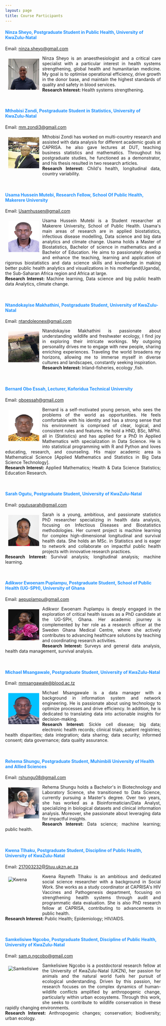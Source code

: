 ```yaml
---
layout: page
title: Course Participants 
--- 
```


<h4 style="color:DodgerBlue;"> Ninza	Sheyo,  Postgraduate Student in Public Health, University of KwaZulu-Natal </h4> 
Email: <a href="mailto:ninza.sheyo@gmail.com">ninza.sheyo@gmail.com</a> <br>
<p align="justify"> <img src="../figures/Ninza_Sheyo.jpg" alt="Sheyo" style="float:left; width:100px; height:100px; padding: 10px;"><span style="vertical-align:bottom"> Ninza	Sheyo is an anaesthesiologist and a critical care specialist with a particular interest in health systems strengthening, global health and humanitarian medicine. My goal is to optimise operational efficiency, drive growth in the donor base, and maintain the highest standards of quality and safety in blood services. <br>
<b>Research Interest: </b>Health systems strengthening. </span> </p> <br>

<h4 style="color:DodgerBlue;"> Mthobisi	Zondi,  Postgraduate Student in Statistics, University of KwaZulu-Natal </h4> 
Email: <a href="mailto:mm.zondi3@gmail.com">mm.zondi3@gmail.com</a> <br>
<p align="justify"> <img src="../figures/Mthobisi_Zondi.jpg" alt="Zondi" style="float:left; width:100px; height:100px; padding: 10px;"><span style="vertical-align:bottom"> Mthobisi	Zondi has worked on multi-country research and assisted with data analysis for different academic goals at CAPRISA. he also gave lectures at DUT, teaching business statistics and mathematics. Throughout his postgraduate studies, he functioned as a demonstrator, and his thesis resulted in two research articles. <br>
<b>Research Interest: </b>Child's health, longitudinal data, country variability. </span> </p> <br>

<h4 style="color:DodgerBlue;"> Usama Hussein Mutebi,  Research Fellow, School Of Public Health, Makerere University </h4> 
Email: <a href="mailto:Usamhussen@gmail.com">Usamhussen@gmail.com</a> <br>
<p align="justify"> <img src="../figures/MUTEBI_USAMA_HUSSEIN.jpeg" alt="Mutebi" style="float:left; width:100px; height:100px; padding: 10px;"><span style="vertical-align:bottom"> Usama Hussein Mutebi is a Student researcher at Makerere University, School of Public Health. Usama's main areas of research are in applied biostatistics, infectious disease modelling, Data science and big data analytics and climate change. Usama holds a Master of Biostatistics, Bachelor of science in mathematics and a Bachelor of Education. He aims to  passionately develop and enhance the teaching, learning and application of rigorous  biostatistics and data science skills and knowledge in making better public health analytics and visualizations in his motherland(Uganda), the Sub-Saharan Africa region and Africa at large. <br>
<b>Research Interest: </b>Machine learning, Data science and big public health data Analytics, climate change. </span> </p> <br>

<h4 style="color:DodgerBlue;"> Ntandokayise Makhathini, Postgraduate Student, University of KwaZulu-Natal </h4> 
Email: <a href="mailto:ntandoleonex@gmail.com">ntandoleonex@gmail.com</a> <br>
<p align="justify"> <img src="../figures/Leonex_Ntando.jpeg" alt="Makhathini" style="float:left; width:100px; height:100px; padding: 10px;"><span style="vertical-align:bottom"> Ntandokayise Makhathini is passionate about understanding wildlife and freshwater ecology, I find joy in exploring their intricate workings. My outgoing personality drives me to engage with new people, sharing enriching experiences. Traveling the world broadens my horizons, allowing me to immerse myself in diverse cultures and landscapes, constantly seeking inspiration. <br>
<b>Research Interest: </b> Inland-fisheries, ecology ,fish. </span> </p> <br>

<h4 style="color:DodgerBlue;"> Bernard Obo Essah, Lecturer, Koforidua Technical University </h4> 
Email: <a href="mailto:oboessah@gmail.com">oboessah@gmail.com</a> <br>
<p align="justify"> <img src="../figures/Bernard.jpg" alt="Bernard" style="float:left; width:100px; height:100px; padding: 10px;"><span style="vertical-align:bottom"> Bernard is a self-motivated young person, who sees the problems of the world as opportunities. He feels comfortable with his identity and has a strong sense that his environment is comprised of clear, logical, and consistent rules and features. He hold a HND, BSc, MPhil. all in (Statistics) and has applied for a PhD In Applied Mathematics  with specialization in Data Science. He is into statistical programming with R and Python and loves educating, research, and counseling. His major academic area is Mathematical Science [Applied Mathematics and Statistics in Big Data Science Technology]. <br>
<b>Research Interest: </b> Applied Mathematics; Health & Data Science Statistics; Education Research. </span> </p> <br>

<h4 style="color:DodgerBlue;"> Sarah Ogutu, Postgraduate Student, University of KwaZulu-Natal </h4> 
Email: <a href="mailto:ogutusarah@gmail.com">ogutusarah@gmail.com</a> <br>
<p align="justify"> <img src="../figures/Sarah_Ogutu.jpg" alt="Sarah" style="float:left; width:100px; height:100px; padding: 10px;"><span style="vertical-align:bottom"> Sarah is a young, ambitious, and passionate statistics PhD researcher specializing in health data analysis, focusing on Infectious Diseases and Biostatistics methodologies. Her current project is machine learning for complex high-dimensional longitudinal and survival health data. She holds an MSc. in Statistics and is eager to network and collaborate on impactful public health projects with innovative research practices. <br>
<b>Research Interest: </b> Survival analysis; longitudinal analysis; machine learning. </span> </p> <br>

<h4 style="color:DodgerBlue;"> Adikwor Ewoenam Puplampu, Postgraduate Student, School of Public Health (UG-SPH), University of Ghana </h4> 
Email: <a href="mailto:aepuplampu@gmail.com">aepuplampu@gmail.com</a> <br>
<p align="justify"> <img src="../figures/ADIKWOR_PUPLAMPU.jpeg" alt="Sarah" style="float:left; width:100px; height:100px; padding: 10px;"><span style="vertical-align:bottom"> Adikwor Ewoenam Puplampu is deeply engaged in the exploration of critical health issues as a PhD candidate at the UG-SPH, Ghana. Her academic journey is complemented by her role as a research officer at the Sweden Ghana Medical Centre, where she actively contributes to advancing healthcare solutions by teaching and coordinating research activities. <br>
<b>Research Interest: </b> Surveys and general data analysis, health data management, survival analysis. </span> </p> <br>

<h4 style="color:DodgerBlue;"> Michael Msangawale, Postgraduate Student, University of KwaZulu-Natal </h4> 
Email: <a href="mailto:mmsangawale@blood.ac.tz">mmsangawale@blood.ac.tz</a> <br>
<p align="justify"> <img src="../figures/Michael_Msangawale.jpg" alt="Sarah" style="float:left; width:100px; height:100px; padding: 10px;"><span style="vertical-align:bottom"> Michael Msangawale is a data manager with a background in information system and network engineering. He is passionate about using technology to optimize processes and drive efficiency. In addition, he is dedicated to translating data into actionable insights for decision-making. <br>
<b>Research Interest: </b> Sickle cell disease; big data; electronic health records; clinical trials; patient registries; health disparities; data integration; data sharing; data security; informed consent; data governance; data quality assurance. </span> </p> <br>

<h4 style="color:DodgerBlue;"> Rehema Shungu, Postgraduate Student, Muhimbili University of Health and Allied Sciences </h4> 
Email: <a href="mailto:rshungu08@gmail.com">rshungu08@gmail.com</a> <br>
<p align="justify"> <img src="../figures/Rehema_Shungu.jpg" alt="Rehema" style="float:left; width:100px; height:100px; padding: 10px;"><span style="vertical-align:bottom"> Rehema Shungu holds a Bachelor's in Biotechnology and Laboratory Science, she transitioned to Data Science, currently pursuing a Master's degree. Over two years, she has worked as a Bioinformatician/Data Analyst, specializing in biological datasets and clinical information analysis. Moreover, she passionate about leveraging data for impactful insights. <br>
<b>Research Interest: </b> Data science; machine learning; public health. </span> </p> <br>

<h4 style="color:DodgerBlue;"> Kwena Tlhaku, Postgraduate Student, Discipline of Public Health, University of KwaZulu-Natal  </h4> 
Email: <a href="mailto:217003232@Stuu.ukzn.ac.za">217003232@Stuu.ukzn.ac.za</a> <br>
<p align="justify"> <img src="../figures/Kwena_Tlhaku.jpg" alt="Kwena" style="float:left; width:100px; height:100px; padding: 10px;"><span style="vertical-align:bottom"> Kwena Rayneth Tlhaku is an ambitious and dedicated social science researcher with a background in Social Work. She works as a study coordinator at CAPRISA's HIV Vaccines and Pathogenesis department, focusing on strengthening health systems through audit and programmatic data evaluation. She is also PhD research fellow at CAPRISA, contributing to advancements in public health. <br>
<b>Research Interest: </b> Public Health; Epidemiology; HIV/AIDS. </span> </p> <br>

<h4 style="color:DodgerBlue;"> Samkelisiwe Ngcobo, Postgraduate Student, Discipline of Public Health, University of KwaZulu-Natal  </h4> 
Email: <a href="mailto:sam.p.ngcobo@gmail.com">sam.p.ngcobo@gmail.com</a> <br>
<p align="justify"> <img src="../figures/Samkelisiwe_Ngcobo.jpg" alt="Samkelisiwe" style="float:left; width:100px; height:100px; padding: 10px;"><span style="vertical-align:bottom"> Samkelisiwe Ngcobo is a postdoctoral research fellow at the University of KwaZulu-Natal (UKZN), her passion for animals and the natural world fuels her pursuit of ecological understanding. Driven by this passion, her research focuses on the complex dynamics of human-wildlife conflicts amplified by anthropogenic change, particularly within urban ecosystems. Through this work, she seeks to contribute to wildlife conservation in these rapidly changing environments. <br>
<b>Research Interest: </b> Anthropogenic changes; conservation; biodiversity; urban ecology. </span> </p> <br>



